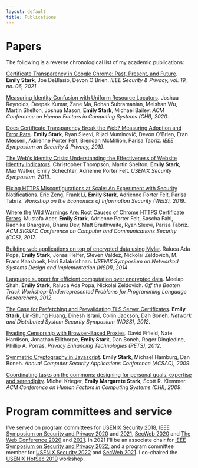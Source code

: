 ```yaml
---
layout: default
title: Publications
---
```


# Papers

The following is a reverse chronological list of my academic publications:

[Certificate Transparency in Google Chrome: Past, Present, and Future](https://www.computer.org/csdl/magazine/sp/2021/06/09592820/1y4kcFXOwes).
__Emily Stark__, Joe DeBlasio, Devon O'Brien. _IEEE Security & Privacy, vol. 19, no. 06, 2021_.

[Measuring Identity Confusion with Uniform Resource Locators](https://research.google/pubs/pub49166/).
Joshua Reynolds, Deepak Kumar, Zane Ma, Rohan Subramanian, Meishan Wu, Martin
Shelton, Joshua Mason, __Emily Stark__, Michael Bailey. _ACM Conference on Human
Factors in Computing Systems (CHI), 2020_.

[Does Certificate Transparency Break the Web? Measuring Adoption and Error
Rate](https://research.google/pubs/pub47551.pdf). __Emily Stark__, Ryan Sleevi,
Rijad Muminović, Devon O'Brien, Eran Messeri, Adrienne Porter Felt, Brendan
McMillion, Parisa Tabriz. _IEEE Symposium on Security & Privacy, 2019_.

[The Web's Identity Crisis: Understanding the Effectiveness of Website Identity
Indicators](https://research.google/pubs/pub48199.pdf). Christopher Thompson,
Martin Shelton, __Emily Stark__, Max Walker, Emily Schechter, Adrienne Porter
Felt. _USENIX Security Symposium, 2019_.

[Fixing HTTPS Misconfigurations at Scale: An Experiment with Security
Notifications](https://research.google/pubs/pub48162.pdf). Eric Zeng, Frank Li,
__Emily Stark__, Adrienne Porter Felt, Parisa Tabriz. _Workshop on the Economics
of Information Security (WEIS), 2019_.

[Where the Wild Warnings Are: Root Causes of Chrome HTTPS Certificate
Errors](https://storage.googleapis.com/pub-tools-public-publication-data/pdf/04822a2487f3cd27ff92dbfddf42d947acdc4257.pdf). Mustafa
Acer, __Emily Stark__, Adrienne Porter Felt, Sascha Fahl, Radhika Bhargava,
Bhanu Dev, Matt Braithwaite, Ryan Sleevi, Parisa Tabriz. _ACM SIGSAC Conference
on Computer and Communications Security (CCS), 2017_.

[Building web applications on top of encrypted data using
Mylar](https://people.csail.mit.edu/nickolai/papers/popa-mylar-2016-08-29.pdf). Raluca
Ada Popa, __Emily Stark__, Jonas Helfer, Steven Valdez, Nickolai Zeldovich,
M. Frans Kaashoek, Hari Balakrishnan. _USENIX Symposium on Networked Systems
Design and Implementation (NSDI), 2014_.

[Language support for efficient computation over encrypted
data](https://people.csail.mit.edu/nickolai/papers/shah-cryptapp.pdf). Meelap
Shah, __Emily Stark__, Raluca Ada Popa, Nickolai Zeldovich. _Off the Beaten
Track Workshop: Underrepresented Problems for Programming Language Researchers,
2012_.

[The Case for Prefetching and Prevalidating TLS Server
Certificates](https://crypto.stanford.edu/~dabo/pubs/papers/ssl-prefetch.pdf). __Emily
Stark__, Lin-Shung Huang, Dinesh Israni, Collin Jackson, Dan Boneh. _Network and
Distributed System Security Symposium (NDSS), 2012_.

[Evading Censorship with Browser-Based
Proxies](https://crypto.stanford.edu/flashproxy/flashproxy.pdf). David Fifield,
Nate Hardison, Jonathan Ellithorpe, __Emily Stark__, Dan Boneh, Roger
Dingledine, Phillip A. Porras. _Privacy Enhancing Technologies (PETS), 2012_.

[Symmetric Cryptography in
Javascript](https://crypto.stanford.edu/sjcl/acsac.pdf). __Emily Stark__,
Michael Hamburg, Dan Boneh. _Annual Computer Security Applications Conference
(ACSAC), 2009_.

[Coordinating tasks on the commons: designing for personal goals, expertise and
serendipity](https://hci.stanford.edu/publications/2009/coordinatingTasks/mkrieger-estark-srk-wikitasks-chi09.pdf). Michel
Krieger, __Emily Margarete Stark__, Scott R. Klemmer. _ACM Conference on Human
Factors in Computing Systems (CHI), 2009_.

# Program committees and service

I've served on program committees for [USENIX Security
2018](https://www.usenix.org/conference/usenixsecurity18), [IEEE Symposium on
Security and Privacy 2020](https://www.ieee-security.org/TC/SP2020/) and
[2021](https://www.ieee-security.org/TC/SP2021/), [SecWeb
2020](https://secweb.work/2020.html) and [The Web Conference
2020](https://www2020.thewebconf.org/) and
[2021](https://www2021.thewebconf.org/). In 2021 I'll be an associate chair for
[IEEE Symposium on Security and Privacy
2022](https://www.ieee-security.org/TC/SP2022/cfpapers.html), and a program
committee member for [USENIX Security
2022](https://www.usenix.org/conference/usenixsecurity22) and [SecWeb
2021](https://secweb.work/). I co-chaired the [USENIX HotSec
2019](https://www.usenix.org/conference/hotsec19) workshop.
